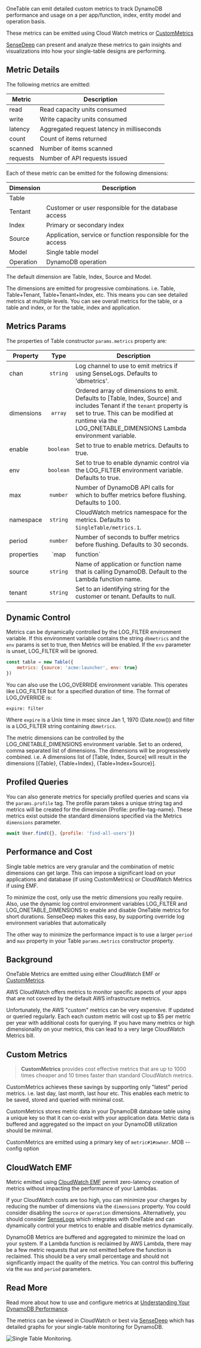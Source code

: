 OneTable can emit detailed custom metrics to track DynamoDB performance and usage on a per app/function, index, entity model and operation basis.  

These metrics can be emitted using Cloud Watch metrics or [CustomMetrics](https://www.npmjs.com/package/custom-metrics)

[SenseDeep](https://www.sensedeep.com) can present and analyze these metrics to gain insights and visualizations into how your single-table designs are performing.

## Metric Details

The following metrics are emitted:

Metric | Description
-|-
read | Read capacity units consumed
write | Write capacity units consumed
latency | Aggregated request latency in milliseconds
count | Count of items returned
scanned | Number of items scanned
requests | Number of API requests issued

Each of these metric can be emitted for the following dimensions:

Dimension | Description
-|-
Table | 
Tentant | Customer or user responsible for the database access
Index | Primary or secondary index
Source | Application, service or function responsible for the access
Model | Single table model
Operation | DynamoDB operation

The default dimension are Table, Index, Source and Model. 

The dimensions are emitted for progressive combinations. i.e. Table, Table+Tenant, Table+Tenant+Index, etc. This means you can see detailed metrics at multiple levels. You can see overall metrics for the table, or a table and index, or for the table, index and application. 

## Metrics Params

The properties of Table constructor `params.metrics` property are:

| Property | Type | Description |
| -------- | :--: | ----------- |
| chan | `string` | Log channel to use to emit metrics if using SenseLogs. Defaults to 'dbmetrics'.|
| dimensions | `array` | Ordered array of dimensions to emit. Defaults to [Table, Index, Source] and includes Tenant if the `tenant` property is set to true. This can be modified at runtime via the LOG_ONETABLE_DIMENSIONS Lambda environment variable. |
| enable | `boolean` | Set to true to enable metrics. Defaults to true.|
| env | `boolean` | Set to true to enable dynamic control via the LOG_FILTER environment variable. Defaults to true.|
| max | `number` | Number of DynamoDB API calls for which to buffer metrics before flushing. Defaults to 100.|
| namespace | `string` | CloudWatch metrics namespace for the metrics. Defaults to `SingleTable/metrics.1`.|
| period | `number` | Number of seconds to buffer metrics before flushing. Defaults to 30 seconds.|
| properties | `map|function` | Set to a map of additional properties to be included in a CloudWatch EMF log record. These are not metrics. Set to a function that will be invoked as `properties(operation, params, result)` and should return a map of properties. Defaults to null.|
| source | `string` | Name of application or function name that is calling DynamoDB. Default to the Lambda function name.|
| tenant | `string` | Set to an identifying string for the customer or tenant. Defaults to null.|

## Dynamic Control

Metrics can be dynamically controlled by the LOG_FILTER environment variable. If this environment variable contains the string `dbmetrics` and the `env` params is set to true, then Metrics will be enabled. If the `env` parameter is unset, LOG_FILTER will be ignored.

```javascript
const table = new Table({
    metrics: {source: 'acme:launcher', env: true}
})
```

You can also use the LOG_OVERRIDE environment variable. This operates like LOG_FILTER but for a specified duration of time. The format of LOG_OVERRIDE is:

    expire: filter

Where `expire` is a Unix time in msec since Jan 1, 1970 (Date.now()) and filter is a LOG_FILTER string containing `dbmetrics`.

The metric dimensions can be controlled by the LOG_ONETABLE_DIMENSIONS environment variable. Set to an ordered, comma separated list of dimensions. The dimensions will be progressively combined. i.e. A dimensions list of [Table, Index, Source] will result in the dimensions [{Table}, {Table+Index}, {Table+Index+Source}]. 

## Profiled Queries

You can also generate metrics for specially profiled queries and scans via the `params.profile` tag. The profile param takes a unique string tag and metrics will be created for the dimension {Profile: profile-tag-name}. These metrics exist outside the standard dimensions specified via the Metrics `dimensions` parameter.

```javascript
await User.find({}, {profile: 'find-all-users'})
```

## Performance and Cost

Single table metrics are very granular and the combination of metric dimensions can get large. This can impose a significant load on your applications and database (if using CustomMetrics) or CloudWatch Metrics if using EMF. 

To minimize the cost, only use the metric dimensions you really require. Also, use the dynamic log control environment variables LOG_FILTER and LOG_ONETABLE_DIMENSIONS to enable and disable OneTable metrics for short durations. SenseDeep makes this easy, by supporting override log environment variables that automatically

The other way to minimize the performance impact is to use a larger `period` and `max` property in your Table `params.metrics` constructor property.

## Background

OneTable Metrics are emitted using either CloudWatch EMF or [CustomMetrics](https://www.npmjs.com/package/custom-metrics). 

AWS CloudWatch offers metrics to monitor specific aspects of your apps that are not covered by the default AWS infrastructure metrics. 

Unfortunately, the AWS "custom" metrics can be very expensive. If updated or queried regularly. Each each custom metric will cost up to $5 per metric per year with additional costs for querying. If you have many metrics or high dimensionality on your metrics, this can lead to a very large CloudWatch Metrics bill.

## Custom Metrics

> **CustomMetrics** provides cost effective metrics that are up to 1000 times cheaper and 10 times faster than standard CloudWatch metrics.

CustomMetrics achieves these savings by supporting only "latest" period metrics. i.e. last day, last month, last hour etc. This enables each metric to be saved, stored and queried with minimal cost.

CustomMetrics stores metric data in your DynamoDB database table using a unique key so that it can co-exist with your application data. Metric data is buffered and aggregated so the impact on your DynamoDB utilization should be minimal.

CustomMetrics are emitted using a primary key of `metric#1#owner`. MOB -- config option

## CloudWatch EMF

Metric emitted using [CloudWatch EMF](https://docs.aws.amazon.com/AmazonCloudWatch/latest/monitoring/CloudWatch_Embedded_Metric_Format_Specification.html) permit zero-latency creation of metrics without impacting the performance of your Lambdas.

If your CloudWatch costs are too high, you can minimize your charges by reducing the number of dimensions via the `dimensions` property. You could consider disabling the `source` or `operation` dimensions. Alternatively, you should consider [SenseLogs](https://www.npmjs.com/package/senselogs) which integrates with OneTable and can dynamically control your metrics to enable and disable metrics dynamically.

DynamoDB Metrics are buffered and aggregated to minimize the load on your system. If a Lambda function is reclaimed by AWS Lambda, there may be a few metric requests that are not emitted before the function is reclaimed. This should be a very small percentage and should not significantly impact the quality of the metrics. You can control this buffering via the `max` and `period` parameters.

## Read More

Read more about how to use and configure metrics at [Understanding Your DynamoDB Performance](https://www.sensedeep.com/blog/posts/stories/single-table-dynamodb-monitoring.html).

The metrics can be viewed in CloudWatch or best via [SenseDeep](https://www.sensedeep.com) which has detailed graphs for your single-table monitoring for DynamoDB.

![Single Table Monitoring](https://www.sensedeep.com/images/sensedeep/table-single.png).
